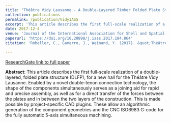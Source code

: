 ```yaml
---
title: "Théâtre Vidy Lausanne - A Double-Layered Timber Folded Plate Structure"
collection: publications
permalink: /publication/VidyIASS
excerpt: 'This article describes the first full-scale realization of a double-layered, folded plate structure (DLFP), for a new hall for the Théâtre Vidy Lausanne.'
date: 2017-12-4
venue: 'Journal of the International Association for Shell and Spatial Structures'
paperurl: 'https://doi.org/10.20898/j.iass.2017.194.864'
citation: 'Robeller, C., Gamerro, J., Weinand, Y. (2017). &quot;Théâtre Vidy Lausanne - A Double-Layered Timber Folded Plate Structure. &quot; <i>Journal of the International Association for Shell and Spatial Structures</i>. 58. pp. 295-314.'

---
```

[ResearchGate link to full paper](https://www.researchgate.net/publication/322157772_Theatre_Vidy_Lausanne_-_A_Double-Layered_Timber_Folded_Plate_Structure)

**Abstract**: This article describes the first full-scale realization of a double-layered, folded plate structure (DLFP), for a new hall for the Théâtre Vidy Lausanne. Enabled by a novel double-tenon connection technology, the shape of the components simultaneously serves as a joining aid for rapid and precise assembly, as well as for a direct transfer of the forces between the plates and in between the two layers of the construction. This is made possible by project-specific CAD plugins. These allow an algorithmic generation of the component geometries and the CNC ISO6983 G-code for the fully automatic 5-axis simultaneous machining.
